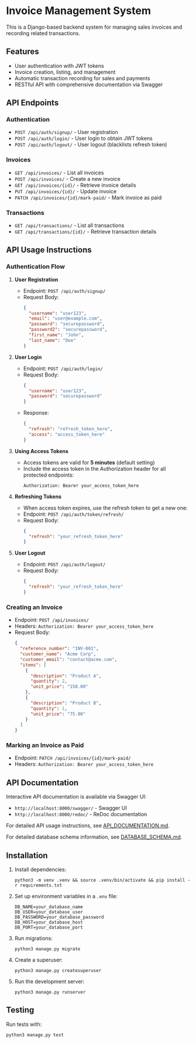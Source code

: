 # Invoice Management System

This is a Django-based backend system for managing sales invoices and recording related transactions.

## Features

- User authentication with JWT tokens
- Invoice creation, listing, and management
- Automatic transaction recording for sales and payments
- RESTful API with comprehensive documentation via Swagger

## API Endpoints

### Authentication
- `POST /api/auth/signup/` - User registration
- `POST /api/auth/login/` - User login to obtain JWT tokens
- `POST /api/auth/logout/` - User logout (blacklists refresh token)

### Invoices
- `GET /api/invoices/` - List all invoices
- `POST /api/invoices/` - Create a new invoice
- `GET /api/invoices/{id}/` - Retrieve invoice details
- `PUT /api/invoices/{id}/` - Update invoice
- `PATCH /api/invoices/{id}/mark-paid/` - Mark invoice as paid

### Transactions
- `GET /api/transactions/` - List all transactions
- `GET /api/transactions/{id}/` - Retrieve transaction details

## API Usage Instructions

### Authentication Flow

1. **User Registration**
   - Endpoint: `POST /api/auth/signup/`
   - Request Body:
     ```json
     {
       "username": "user123",
       "email": "user@example.com",
       "password": "securepassword",
       "password2": "securepassword",
       "first_name": "John",
       "last_name": "Doe"
     }
     ```

2. **User Login**
   - Endpoint: `POST /api/auth/login/`
   - Request Body:
     ```json
     {
       "username": "user123",
       "password": "securepassword"
     }
     ```
   - Response:
     ```json
     {
       "refresh": "refresh_token_here",
       "access": "access_token_here"
     }
     ```

3. **Using Access Tokens**
   - Access tokens are valid for **5 minutes** (default setting)
   - Include the access token in the Authorization header for all protected endpoints:
     ```
     Authorization: Bearer your_access_token_here
     ```

4. **Refreshing Tokens**
   - When access token expires, use the refresh token to get a new one:
   - Endpoint: `POST /api/auth/token/refresh/`
   - Request Body:
     ```json
     {
       "refresh": "your_refresh_token_here"
     }
     ```

5. **User Logout**
   - Endpoint: `POST /api/auth/logout/`
   - Request Body:
     ```json
     {
       "refresh": "your_refresh_token_here"
     }
     ```

### Creating an Invoice

- Endpoint: `POST /api/invoices/`
- Headers: `Authorization: Bearer your_access_token_here`
- Request Body:
  ```json
  {
    "reference_number": "INV-001",
    "customer_name": "Acme Corp",
    "customer_email": "contact@acme.com",
    "items": [
      {
        "description": "Product A",
        "quantity": 2,
        "unit_price": "150.00"
      },
      {
        "description": "Product B",
        "quantity": 1,
        "unit_price": "75.00"
      }
    ]
  }
  ```

### Marking an Invoice as Paid

- Endpoint: `PATCH /api/invoices/{id}/mark-paid/`
- Headers: `Authorization: Bearer your_access_token_here`

## API Documentation

Interactive API documentation is available via Swagger UI:
- `http://localhost:8000/swagger/` - Swagger UI
- `http://localhost:8000/redoc/` - ReDoc documentation

For detailed API usage instructions, see [API_DOCUMENTATION.md](API_DOCUMENTATION.md).

For detailed database schema information, see [DATABASE_SCHEMA.md](DATABASE_SCHEMA.md).

## Installation

1. Install dependencies:
   ```
   python3 -m venv .venv && source .venv/bin/activate && pip install -r requirements.txt
   ```

2. Set up environment variables in a `.env` file:
   ```
   DB_NAME=your_database_name
   DB_USER=your_database_user
   DB_PASSWORD=your_database_password
   DB_HOST=your_database_host
   DB_PORT=your_database_port
   ```

3. Run migrations:
   ```
   python3 manage.py migrate
   ```

4. Create a superuser:
   ```
   python3 manage.py createsuperuser
   ```

5. Run the development server:
   ```
   python3 manage.py runserver
   ```

## Testing

Run tests with:
```
python3 manage.py test
```